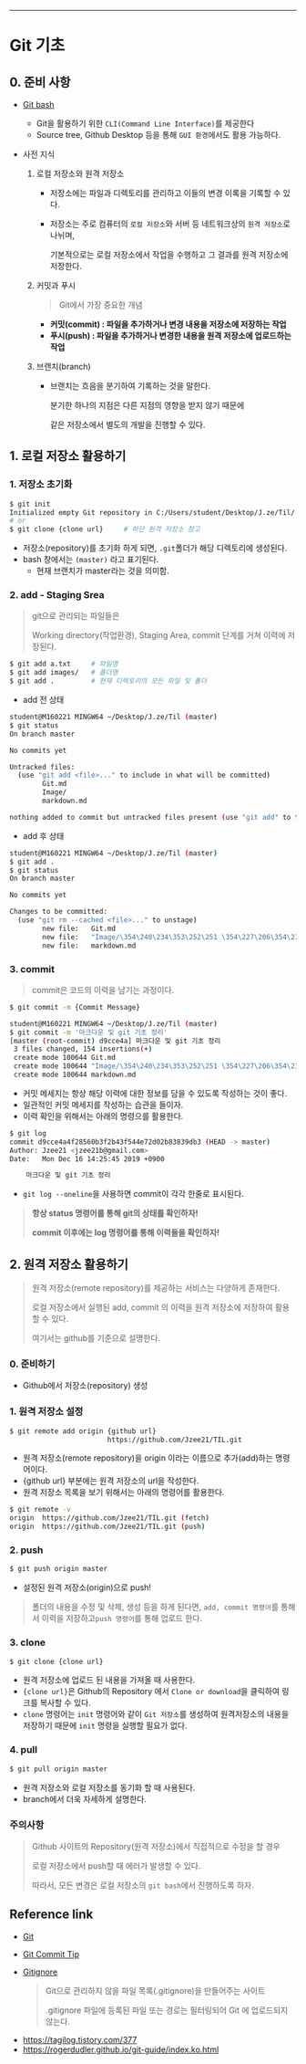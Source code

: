 ---

# Git 기초

## 0. 준비 사항

+ [Git bash](https://gitforwindows.org/)
  + Git을 활용하기 위한 `CLI(Command Line Interface)`를 제공한다
  + Source tree, Github Desktop 등을 통해 `GUI 환경`에서도 활용 가능하다.
  
+ 사전 지식

  1. 로컬 저장소와 원격 저장소

     - 저장소에는 파일과 디렉토리를 관리하고 이들의 변경 이록을 기록할 수 있다.

     - 저장소는 주로 컴퓨터의  `로컬 저장소`와 서버 등 네트워크상의 `원격 저장소`로 나뉘며,

       기본적으로는 로컬 저장소에서 작업을 수행하고 그 결과를 원격 저장소에 저장한다.

  2. 커밋과 푸시

     > Git에서 가장 중요한 개념

     - **커밋(commit) : 파일을 추가하거나 변경 내용을 저장소에 저장하는 작업**
     - **푸시(push) : 파일을 추가하거나 변경한 내용을 원격 저장소에 업로드하는 작업**

  3. 브랜치(branch)

     - 브랜치는 흐음을 분기하여 기록하는 것을 말한다.

       분기한 하나의 지점은 다른 지점의 영향을 받지 않기 때문에 

       같은 저장소에서 별도의 개발을 진행할 수 있다.

 

 

## 1. 로컬 저장소 활용하기

### 1. 저장소 초기화

```bash
$ git init
Initialized empty Git repository in C:/Users/student/Desktop/J.ze/Til/.git/
# or
$ git clone {clone url}		# 하단 원격 저장소 참고
```

+ 저장소(repository)를 초기화 하게 되면, `.git`폴더가 해당 디렉토리에 생성된다.
+ bash 창에서는 `(master)` 라고 표기된다. 
  + 현재 브랜치가 master라는 것을 의미함.

 

### 2. add - Staging Srea

> git으로 관리되는 파일들은 
>
> Working directory(작업환경), Staging Area, commit 단계를 거쳐 이력에 저장된다.

```bash
$ git add a.txt		# 파일명
$ git add images/	# 폴더명
$ git add .			# 현재 디렉토리의 모든 파일 및 폴더
```

 

+ add 전 상태

```bash
student@M160221 MINGW64 ~/Desktop/J.ze/Til (master)
$ git status
On branch master

No commits yet

Untracked files:
  (use "git add <file>..." to include in what will be committed)
        Git.md
        Image/
        markdown.md

nothing added to commit but untracked files present (use "git add" to track)

```

+ add 후 상태

```bash
student@M160221 MINGW64 ~/Desktop/J.ze/Til (master)
$ git add .
$ git status
On branch master

No commits yet

Changes to be committed:
  (use "git rm --cached <file>..." to unstage)
        new file:   Git.md
        new file:   "Image/\354\240\234\353\252\251 \354\227\206\354\235\214.png"
        new file:   markdown.md

```

 

### 3. commit

> commit은 코드의 이력을 남기는 과정이다.

```bash
$ git commit -m {Commit Message}

student@M160221 MINGW64 ~/Desktop/J.ze/Til (master)
$ git commit -m '마크다운 및 git 기초 정리'
[master (root-commit) d9cce4a] 마크다운 및 git 기초 정리
 3 files changed, 154 insertions(+)
 create mode 100644 Git.md
 create mode 100644 "Image/\354\240\234\353\252\251 \354\227\206\354\235\214.png"
 create mode 100644 markdown.md
```

+ 커밋 메세지는 항상 해당 이력에 대한 정보를 담을 수 있도록 작성하는 것이 좋다.
+ 일관적인 커밋 메세지를 작성하는 습관을 들이자.
+ 이력 확인을 위해서는 아래의 명령으를 활용한다.

```bash
$ git log
commit d9cce4a4f28560b3f2b43f544e72d02b83839db3 (HEAD -> master)
Author: Jzee21 <jzee21b@gmail.com>
Date:   Mon Dec 16 14:25:45 2019 +0900

    마크다운 및 git 기초 정리
```

- `git log --oneline`을 사용하면 commit이 각각 한줄로 표시된다.

 

> **항상 status 명령어를 통해 git의 상태를 확인하자!**
>
> **commit 이후에는 log 명령어를 통해 이력들을 확인하자!**

 

 

## 2. 원격 저장소 활용하기

> 원격 저장소(remote repository)를 제공하는 서비스는 다양하게 존재한다.
>
> 로컬 저장소에서 실행된 add, commit 의 이력을 원격 저장소에 저장하여 활용할 수 있다.
>
> 여기서는 github를 기준으로 설명한다.

 

### 0. 준비하기

+ Github에서 저장소(repository) 생성

 

### 1. 원격 저장소 설정

```bash
$ git remote add origin {github url}
						https://github.com/Jzee21/TIL.git
```

+ 원격 저장소(remote repository)을 origin 이라는 이름으로 추가(add)하는 명령어이다.
+ {github url} 부분에는 원격 저장소의 url을 작성한다.
+ 원격 저장소 목록을 보기 위해서는 아래의 명령어를 활용한다.

```bash
$ git remote -v
origin  https://github.com/Jzee21/TIL.git (fetch)
origin  https://github.com/Jzee21/TIL.git (push)
```

 

### 2. push

```bash
$ git push origin master
```

+ 설정된 원격 저장소(origin)으로 push!

> 폴더의 내용을 수정 및 삭제, 생성 등을 하게 된다면, `add, commit 명령어`를 통해서 이력을 저장하고`push 명령어`를 통해 업로드 한다.

 

### 3. clone

```bash
$ git clone {clone url}
```

- 원격 저장소에 업로드 된 내용을 가져올 때 사용한다.
- `{clone url}`은 Github의 Repository 에서 `Clone or download`을 클릭하여 링크를 복사할 수 있다.
- `clone` 명령어는 `init` 명령어와 같이 `Git 저장소`를 생성하여 원격저장소의 내용을 저장하기 때문에 `init` 명령을 실행할 필요가 없다.

 

### 4. pull

```bash
$ git pull origin master
```

- 원격 저장소와 로컬 저장소를 동기화 할 때 사용된다.
- branch에서 더욱 자세하게 설명한다.

 

 ### 주의사항

> Github 사이트의 Repository(원격 저장소)에서 직접적으로 수정을 할 경우 
>
> 로컬 저장소에서 push할 때 에러가 발생할 수 있다.
>
> 따라서, 모든 변경은 로컬 저장소의 `git bash`에서 진행하도록 하자.

 

 

 ## Reference link

- [Git](https://git-scm.com/book/ko/v2)

+ [Git Commit Tip](https://meetup.toast.com/posts/106)

+ [Gitignore](https://www.gitignore.io/)

  > Git으로 관리하지 않을 파일 목록(.gitignore)을 만들어주는 사이트
  >
  > .gitignore 파일에 등록된 파일 또는 경로는 필터링되어 Git 에 업로드되지 않는다.

- https://tagilog.tistory.com/377
- https://rogerdudler.github.io/git-guide/index.ko.html

 